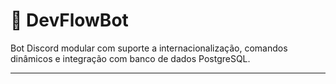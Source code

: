 # 🤖 DevFlowBot

Bot Discord modular com suporte a internacionalização, comandos dinâmicos e integração com banco de dados PostgreSQL.

---
